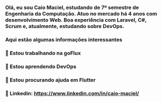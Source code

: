 ### Olá, eu sou Caio Maciel, estudando de 7º semestre de Engenharia da Computação. Atuo no mercado há 4 anos com desenvolvimento Web. Boa experiência com Laravel, C#, Scrum e, atualmente, estudando sobre DevOps.

### Aqui estão algumas informações interessantes

### 🔭 Estou trabalhando na goFlux
### 🌱 Estou aprendendo DevOps
### 🤔 Estou procurando ajuda em Flutter
### 🔗 Linkedin: https://www.linkedin.com/in/caio-maciel/

<!--
**M4ciel/M4ciel** is a ✨ _special_ ✨ repository because its `README.md` (this file) appears on your GitHub profile.

Here are some ideas to get you started:

- ### 🔭 I’m currently working on ...
- 🌱 I’m currently learning ...
- 👯 I’m looking to collaborate on ...
- 🤔 I’m looking for help with ...
- 💬 Ask me about ...
- 📫 How to reach me: ...
- 😄 Pronouns: ...
- ⚡ Fun fact: ...
-->
